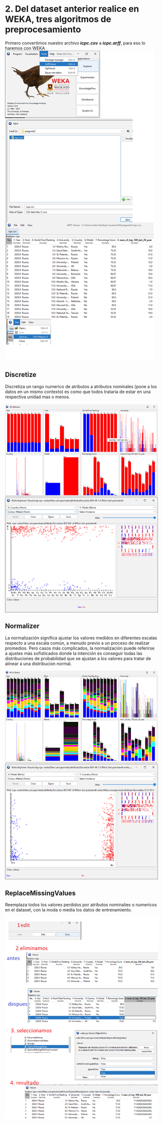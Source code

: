 # 2. Del dataset anterior realice en WEKA, tres algoritmos de preprocesamiento

Primero convertimos nuestro archivo ***icpc.csv*** a ***icpc.arff***, para eso lo haremos con WEKA
![convertir](convertir%20arff.png)

## Discretize
Discretiza un rango numerico de atributos a atributos nominales (pone a los datos en un mismo contexto) es como que todos trataria de estar en una respectiva unidad mas o menos.

![discretize](discretize.png)
![discretize](discretize1.png)

## Normalizer
 La normalización  significa ajustar los valores medidos en diferentes escalas respecto a una escala común, a menudo previo a un proceso de realizar promedios. Pero casos más complicados, la normalización puede referirse a ajustes más sofisticados donde la intención es conseguir todas las distribuciones de probabilidad que se ajustan a los valores para tratar de alinear a una distribucion normal.

![normalizer](normalize.png)
![normalizer](normalize1.png)

## ReplaceMissingValues
Reemplaza todos los valores perdidos por atributos nominalies o numericos en el dataset, con la moda o media los datos de entrenamiento.

![missing](missing.png)